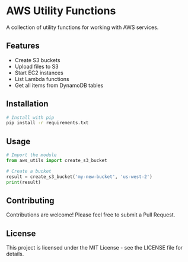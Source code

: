 # AWS Utility Functions

A collection of utility functions for working with AWS services.

## Features

- Create S3 buckets
- Upload files to S3
- Start EC2 instances
- List Lambda functions
- Get all items from DynamoDB tables

## Installation

```bash
# Install with pip
pip install -r requirements.txt
```

## Usage

```python
# Import the module
from aws_utils import create_s3_bucket

# Create a bucket
result = create_s3_bucket('my-new-bucket', 'us-west-2')
print(result)
```

## Contributing

Contributions are welcome! Please feel free to submit a Pull Request.

## License

This project is licensed under the MIT License - see the LICENSE file for details.
